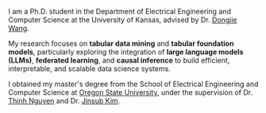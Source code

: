 I am a Ph.D. student in the Department of Electrical Engineering and Computer Science at the University of Kansas, advised by Dr. [Dongjie Wang](https://wangdongjie100.github.io/). 

My research focuses on **tabular data mining** and **tabular foundation models**, particularly exploring the integration of **large language models (LLMs)**, **federated learning**, and **causal inference** to build efficient, interpretable, and scalable data science systems.

I obtained my master's degree from the School of  Electrical Engineering and Computer Science at [Oregon State University](https://oregonstate.edu/), under the supervision of Dr. [Thinh Nguyen](https://web.engr.oregonstate.edu/~thinhq/) and Dr. [Jinsub Kim](https://sites.google.com/a/cornell.edu/jinsub-kim/home).
